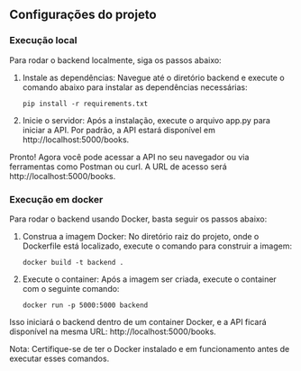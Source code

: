 ## Configurações do projeto

### Execução local
Para rodar o backend localmente, siga os passos abaixo:

1. Instale as dependências: Navegue até o diretório backend e execute o comando abaixo para instalar as dependências necessárias:
    ```
    pip install -r requirements.txt
    ```
2. Inicie o servidor: Após a instalação, execute o arquivo app.py para iniciar a API. Por padrão, a API estará disponível em http://localhost:5000/books.

Pronto! Agora você pode acessar a API no seu navegador ou via ferramentas como Postman ou curl. A URL de acesso será http://localhost:5000/books.

### Execução em docker
Para rodar o backend usando Docker, basta seguir os passos abaixo:

1. Construa a imagem Docker: No diretório raiz do projeto, onde o Dockerfile está localizado, execute o comando para construir a imagem:
    ```
    docker build -t backend .
    ```
2. Execute o container: Após a imagem ser criada, execute o container com o seguinte comando:
    ```
    docker run -p 5000:5000 backend
    ```

Isso iniciará o backend dentro de um container Docker, e a API ficará disponível na mesma URL: http://localhost:5000/books.

Nota: Certifique-se de ter o Docker instalado e em funcionamento antes de executar esses comandos.